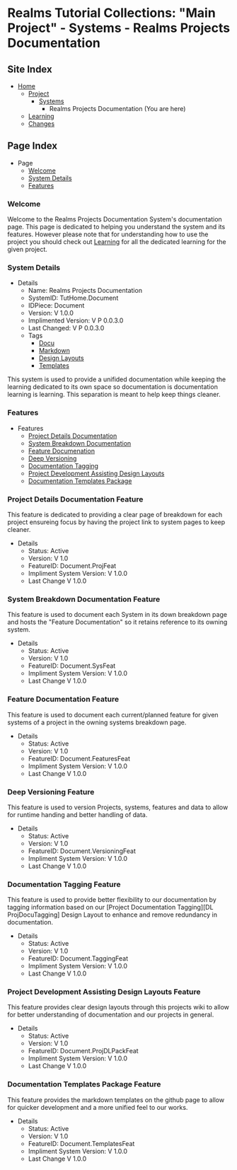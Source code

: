 [Page]:https://github.com/Ancient-Majik-Tech/Learn.Tutorial.Collections/blob/main/Project/Systems/Document.md

[Page Home]:https://github.com/Ancient-Majik-Tech/Learn.Tutorial.Collections/blob/main/README.md
[Page Proj Home]:https://github.com/Ancient-Majik-Tech/Learn.Tutorial.Collections/blob/main/Project/ProjectHome.md
[Page Learn Home]:https://github.com/Ancient-Majik-Tech/Learn.Tutorial.Collections/blob/main/Learn/Learn_Home.md
[Page Changes Home]:https://github.com/Ancient-Majik-Tech/Learn.Tutorial.Collections/blob/main/Changes/ChangeLog.md
[Page Systems]:https://github.com/Ancient-Majik-Tech/Learn.Tutorial.Collections/blob/main/Project/ProjectHome.md#systems-layout

[Sec Welcome]:https://github.com/Ancient-Majik-Tech/Learn.Tutorial.Collections/blob/main/Project/Systems/Document.md#welcome
[Sec Details]:https://github.com/Ancient-Majik-Tech/Learn.Tutorial.Collections/blob/main/Project/Systems/Document.md#system-details
[Sec Features]:https://github.com/Ancient-Majik-Tech/Learn.Tutorial.Collections/blob/main/Project/Systems/Document.md#features

[Feat Proj]:https://github.com/Ancient-Majik-Tech/Learn.Tutorial.Collections/blob/main/Project/Systems/Document.md#project-details-documentation-feature
[Feat System]:https://github.com/Ancient-Majik-Tech/Learn.Tutorial.Collections/blob/main/Project/Systems/Document.md#system-breakdown-documentation-feature
[Feat Features]:https://github.com/Ancient-Majik-Tech/Learn.Tutorial.Collections/blob/main/Project/Systems/Document.md#feature-documentation-feature
[Feat Versions]:https://github.com/Ancient-Majik-Tech/Learn.Tutorial.Collections/blob/main/Project/Systems/Document.md#deep-versioning-feature
[Feat Tagging]:https://github.com/Ancient-Majik-Tech/Learn.Tutorial.Collections/blob/main/Project/Systems/Document.md#documentation-tagging-feature
[Feat ProjDLPack]:https://github.com/Ancient-Majik-Tech/Learn.Tutorial.Collections/blob/main/Project/Systems/Document.md#project-development-assisting-design-layouts-feature
[Feat Templates]:https://github.com/Ancient-Majik-Tech/Learn.Tutorial.Collections/blob/main/Project/Systems/Document.md#documentation-templates-package-feature

[Tag Docu]:link
[Tag Markdown]:link
[Tag DL]:link
[Tag Templates]:link

# Realms Tutorial Collections: "Main Project" - Systems - Realms Projects Documentation

## Site Index

- [Home][Page Home]
	- [Project][Page Proj Home]
		- [Systems][Page Systems]
			- Realms Projects Documentation (You are here)
	- [Learning][Page Learn Home]
	- [Changes][Page Changes Home]

## Page Index

- Page
	- [Welcome][Sec Welcome]
	- [System Details][Sec Details]
	- [Features][Sec Features]

### Welcome

Welcome to the Realms Projects Documentation System's documentation page. This page is dedicated to helping you understand the system and its features. However please note that for understanding how to use the project you should check out [Learning][Page Learn Home] for all the dedicated learning for the given project.

### System Details

- Details
	- Name: Realms Projects Documentation
	- SystemID: TutHome.Document
	- IDPiece: Document
	- Version: V 1.0.0
	- Implimented Version: V P 0.0.3.0
	- Last Changed: V P 0.0.3.0
	- Tags
		- [Docu][Tag Docu]
		- [Markdown][Tag Markdown]
		- [Design Layouts][Tag DL]
		- [Templates][Tag Templates]


This system is used to provide a unifided documentation while keeping the learning dedicated to its own space so documentation is documentation learning is learning. This separation is meant to help keep things cleaner.

### Features

- Features
	- [Project Details Documentation][Feat Proj]
	- [System Breakdown Documentation][Feat System]
	- [Feature Documenation][Feat Features]
	- [Deep Versioning][Feat Versions]
	- [Documentation Tagging][Feat Tagging]
	- [Project Development Assisting Design Layouts][Feat ProjDLPack]
	- [Documentation Templates Package][Feat Templates]


### Project Details Documentation Feature

This feature is dedicated to providing a clear page of breakdown for each project ensureing focus by having the project link to system pages to keep cleaner.

- Details
	- Status: Active
	- Version: V 1.0
	- FeatureID: Document.ProjFeat
	- Impliment System Version: V 1.0.0
	- Last Change V 1.0.0

### System Breakdown Documentation Feature

This feature is used to document each System in its down breakdown page and hosts the "Feature Documentation" so it retains reference to its owning system.

- Details
	- Status: Active
	- Version: V 1.0
	- FeatureID: Document.SysFeat
	- Impliment System Version: V 1.0.0
	- Last Change V 1.0.0

### Feature Documentation Feature

This feature is used to document each current/planned feature for given systems of a project in the owning systems breakdown page.

- Details
	- Status: Active
	- Version: V 1.0
	- FeatureID: Document.FeaturesFeat
	- Impliment System Version: V 1.0.0
	- Last Change V 1.0.0

### Deep Versioning Feature

This feature is used to version Projects, systems, features and data to allow for runtime handing and better handling of data.

- Details
	- Status: Active
	- Version: V 1.0
	- FeatureID: Document.VersioningFeat
	- Impliment System Version: V 1.0.0
	- Last Change V 1.0.0

### Documentation Tagging Feature

This feature is used to provide better flexibility to our documentation by tagging information based on our [Project Documentation Tagging][DL ProjDocuTagging] Design Layout to enhance and remove redundancy in documentation.

- Details
	- Status: Active
	- Version: V 1.0
	- FeatureID: Document.TaggingFeat
	- Impliment System Version: V 1.0.0
	- Last Change V 1.0.0

### Project Development Assisting Design Layouts Feature

This feature provides clear design layouts through this projects wiki to allow for better understanding of documentation and our projects in general.

- Details
	- Status: Active
	- Version: V 1.0
	- FeatureID: Document.ProjDLPackFeat
	- Impliment System Version: V 1.0.0
	- Last Change V 1.0.0

### Documentation Templates Package Feature

This feature provides the markdown templates on the github page to allow for quicker development and a more unified feel to our works.

- Details
	- Status: Active
	- Version: V 1.0
	- FeatureID: Document.TemplatesFeat
	- Impliment System Version: V 1.0.0
	- Last Change V 1.0.0